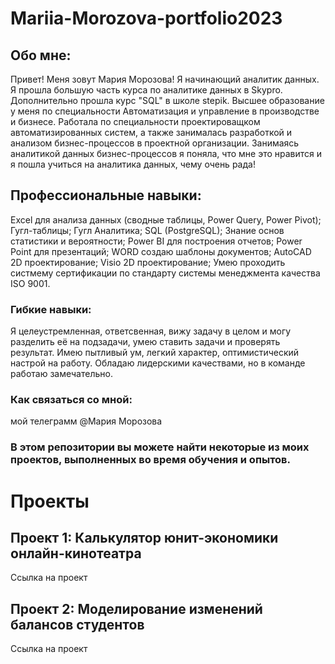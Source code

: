 # Mariia-Morozova-portfolio2023
## Обо мне:
Привет! Меня зовут Мария Морозова! Я начинающий аналитик данных. Я прошла большую часть курса по аналитике данных в Skypro. Дополнительно прошла курс "SQL" в школе stepik. Высшее образование у меня по специальности Автоматизация и управление в производстве и бизнесе. Работала по специальности проектироващком автоматизированных систем, а также занималась разработкой и анализом бизнес-процессов в проектной организации. Занимаясь аналитикой данных бизнес-процессов я поняла, что мне это нравится и я пошла учиться на аналитика данных, чему очень рада!

## Профессиональные навыки:
Excel для анализа данных (сводные таблицы, Power Query, Power Pivot);
Гугл-таблицы;
Гугл Аналитика;
SQL (PostgreSQL);
Знание основ статистики и вероятности;
Power BI для построения отчетов;
Power Point для презентаций;
WORD создаю шаблоны документов;
AutoCAD 2D проектирование;
Visio 2D проектирование;
Умею проходить систмему сертификации по стандарту системы менеджмента качества ISO 9001.

### Гибкие навыки:
Я целеустремленная, ответсвенная, вижу задачу в целом и могу разделить её на подзадачи, умею ставить задачи и проверять результат. 
Имею пытливый ум, легкий характер, оптимистический настрой на работу. Обладаю лидерскими качествами, но в команде работаю замечательно.

### Как связаться со мной: 
мой телеграмм @Maрия Морозова

### В этом репозитории вы можете найти некоторые из моих проектов, выполненных во время обучения и опытов.

# Проекты
## Проект 1: Калькулятор юнит-экономики онлайн-кинотеатра

Ссылка на проект

## Проект 2: Моделирование изменений балансов студентов

Ссылка на проект



